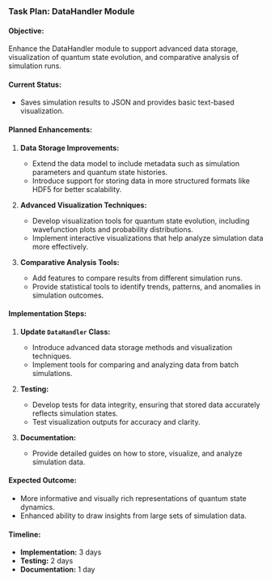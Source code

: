 ### Task Plan: DataHandler Module

#### **Objective:**
Enhance the DataHandler module to support advanced data storage, visualization of quantum state evolution, and comparative analysis of simulation runs.

#### **Current Status:**
- Saves simulation results to JSON and provides basic text-based visualization.

#### **Planned Enhancements:**
1. **Data Storage Improvements:**
   - Extend the data model to include metadata such as simulation parameters and quantum state histories.
   - Introduce support for storing data in more structured formats like HDF5 for better scalability.

2. **Advanced Visualization Techniques:**
   - Develop visualization tools for quantum state evolution, including wavefunction plots and probability distributions.
   - Implement interactive visualizations that help analyze simulation data more effectively.

3. **Comparative Analysis Tools:**
   - Add features to compare results from different simulation runs.
   - Provide statistical tools to identify trends, patterns, and anomalies in simulation outcomes.

#### **Implementation Steps:**
1. **Update `DataHandler` Class:**
   - Introduce advanced data storage methods and visualization techniques.
   - Implement tools for comparing and analyzing data from batch simulations.

2. **Testing:**
   - Develop tests for data integrity, ensuring that stored data accurately reflects simulation states.
   - Test visualization outputs for accuracy and clarity.

3. **Documentation:**
   - Provide detailed guides on how to store, visualize, and analyze simulation data.

#### **Expected Outcome:**
- More informative and visually rich representations of quantum state dynamics.
- Enhanced ability to draw insights from large sets of simulation data.

#### **Timeline:**
- **Implementation:** 3 days
- **Testing:** 2 days
- **Documentation:** 1 day
